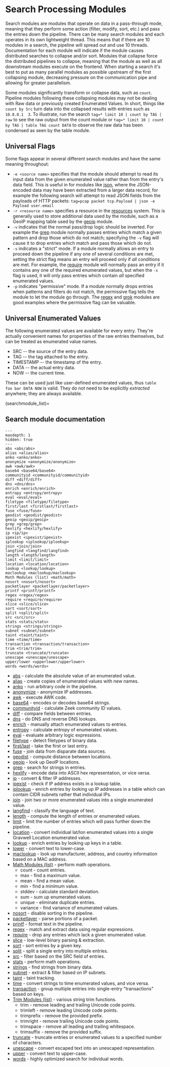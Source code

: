 # Search Processing Modules

Search modules are modules that operate on data in a pass-through mode, meaning that they perform some action (filter, modify, sort, etc.) and pass the entries down the pipeline. There can be many search modules and each operates in its own lightweight thread.  This means that if there are 10 modules in a search, the pipeline will spread out and use 10 threads.  Documentation for each module will indicate if the module causes distributed searches to collapse and/or sort.  Modules that collapse force the distributed pipelines to collapse, meaning that the module as well as all downstream modules execute on the frontend.  When starting a search it's best to put as many parallel modules as possible upstream of the first collapsing module, decreasing pressure on the communication pipe and allowing for greater parallelism.

Some modules significantly transform or collapse data, such as `count`. Pipeline modules following these collapsing modules may not be dealing with Raw data or previously created Enumerated Values. In short, things like `count by Src` turn data into the collapsed results with entries such as `10.0.0.1  3`. To illustrate, run the search `tag=* limit 10 | count by TAG | raw` to see the raw output from the count module or `tag=* limit 10 | count by TAG | table TAG count DATA` to observe the raw data has been condensed as seen by the table module.

## Universal Flags

Some flags appear in several different search modules and have the same meaning throughout:

* `-e <source name>` specifies that the module should attempt to read its input data from the given enumerated value rather than from the entry's data field. This is useful in for modules like [json](json/json), where the JSON-encoded data may have been extracted from a larger data record, for example the following search will attempt to read JSON fields from the payloads of HTTP packets: `tag=pcap packet tcp.Payload | json -e Payload user.email`
* `-r <resource name>` specifies a resource in the [resources](/resources/resources) system. This is generally used to store additional data used by the module, such as a GeoIP mapping table used by the [geoip](geoip/geoip) module.
* `-v` indicates that the normal pass/drop logic should be inverted. For example the [grep](grep/grep) module normally passes entries which match a given pattern and drop those which do not match; specifying the `-v` flag will cause it to drop entries which match and pass those which do not.
* `-s` indicates a "strict" mode. If a module normally allows an entry to proceed down the pipeline if any one of several conditions are met, setting the strict flag means an entry will proceed only if *all* conditions are met. For example, the [require](require/require) module will normally pass an entry if it contains any one of the required enumerated values, but when the `-s` flag is used, it will only pass entries which contain *all* specified enumerated values.
* `-p` indicates "permissive" mode.  If a module normally drops entries when patterns and filters do not match, the permissive flag tells the module to let the module go through.  The [regex](regex/regex) and [grok](grok/grok) modules are good examples where the permissive flag can be valuable.

## Universal Enumerated Values

The following enumerated values are available for every entry. They're actually convenient names for properties of the raw entries themselves, but can be treated as enumerated value names.

* SRC -- the source of the entry data.
* TAG -- the tag attached to the entry.
* TIMESTAMP -- the timestamp of the entry.
* DATA -- the actual entry data.
* NOW -- the current time.

These can be used just like user-defined enumerated values, thus `table foo bar DATA NOW` is valid. They do not need to be explicitly *extracted* anywhere; they are always available.

(searchmodule_list)=
## Search module documentation

```{toctree}
---
maxdepth: 1
hidden: true
---
abs <abs/abs>
alias <alias/alias>
anko <anko/anko>
anonymize <anonymize/anonymize>
awk <awk/awk>
base64 <base64/base64>
communityid <communityid/communityid>
diff <diff/diff>
dns <dns/dns>
enrich <enrich/enrich>
entropy <entropy/entropy>
eval <eval/eval>
filetype <filetype/filetype>
first/last <firstlast/firstlast>
fuse <fuse/fuse>
geodist <geodist/geodist>
geoip <geoip/geoip>
grep <grep/grep>
hexlify <hexlify/hexlify>
ip <ip/ip>
ipexist <ipexist/ipexist>
iplookup <iplookup/iplookup>
join <join/join>
langfind <langfind/langfind>
length <length/length>
limit <limit/limit>
location <location/location>
lookup <lookup/lookup>
maclookup <maclookup/maclookup>
Math Modules (list) <math/math>
nosort <nosort/nosort>
packetlayer <packetlayer/packetlayer>
printf <printf/printf>
regex <regex/regex>
require <require/require>
slice <slice/slice>
sort <sort/sort>
split <split/split>
src <src/src>
stats <stats/stats>
strings <strings/strings>
subnet <subnet/subnet>
taint <taint/taint>
time <time/time>
transaction <transaction/transaction>
trim <trim/trim>
truncate <truncate/truncate>
unescape <unescape/unescape>
upper/lower <upperlower/upperlower>
words <words/words>
```

* [abs](abs/abs) - calculate the absolute value of an enumerated value.
* [alias](alias/alias) - create copies of enumerated values with new names.
* [anko](anko/anko) - run arbitrary code in the pipeline.
* [anonymize](anonymize/anonymize) - anonymize IP addresses.
* [awk](awk/awk) - execute AWK code.
* [base64](base64/base64) - encodes or decodes base64 strings.
* [communityid](communityid/communityid) - calculate Zeek community ID values.
* [diff](diff/diff) - compare fields between entries.
* [dns](dns/dns) - do DNS and reverse DNS lookups.
* [enrich](enrich/enrich) - manually attach enumerated values to entries.
* [entropy](entropy/entropy) - calculate entropy of enumerated values.
* [eval](eval/eval) - evaluate arbitrary logic expressions.
* [filetype](filetype/filetype) - detect filetypes of binary data.
* [first/last](firstlast/firstlast) - take the first or last entry.
* [fuse](fuse/fuse) - join data from disparate data sources.
* [geodist](geodist/geodist) - compute distance between locations.
* [geoip](geoip/geoip) - look up GeoIP locations.
* [grep](grep/grep) - search for strings in entries.
* [hexlify](hexlify/hexlify) - encode data into ASCII hex representation, or vice versa.
* [ip](ip/ip) - convert & filter IP addresses.
* [ipexist](ipexist/ipexist) - check if IP address exists in a lookup table.
* [iplookup](iplookup/iplookup) - enrich entries by looking up IP addresses in a table which can contain CIDR subnets rather that individual IPs.
* [join](join/join) - join two or more enumerated values into a single enumerated value.
* [langfind](langfind/langfind) - classify the language of text.
* [length](length/length) - compute the length of entries or enumerated values.
* [limit](limit/limit) - limit the number of entries which will pass further down the pipeline.
* [location](location/location) - convert individual lat/lon enumerated values into a single Gravwell Location enumerated value.
* [lookup](lookup/lookup) - enrich entries by looking up keys in a table.
* [lower](upperlower/upperlower) - convert text to lower-case.
* [maclookup](maclookup/maclookup) - look up manufacturer, address, and country information based on a MAC address.
* [Math Modules (list)](math/math) - perform math operations.
  * count - count entries.
  * max - find a maximum value.
  * mean - find a mean value.
  * min - find a minimum value.
  * stddev - calculate standard deviation.
  * sum - sum up enumerated values.
  * unique - eliminate duplicate entries.
  * variance - find variance of enumerated values.
* [nosort](nosort/nosort) - disable sorting in the pipeline.
* [packetlayer](packetlayer/packetlayer) - parse portions of a packet.
* [printf](printf/printf) - format text in the pipeline.
* [regex](regex/regex) - match and extract data using regular expressions.
* [require](require/require) - drop any entries which lack a given enumerated value.
* [slice](slice/slice) - low-level binary parsing & extraction.
* [sort](sort/sort) - sort entries by a given key.
* [split](split/split) - split a single entry into multiple entries.
* [src](src/src) - filter based on the SRC field of entries.
* [stats](stats/stats) - perform math operations.
* [strings](strings/strings) - find strings from binary data.
* [subnet](subnet/subnet) - extract & filter based on IP subnets.
* [taint](taint/taint) - taint tracking.
* [time](time/time) - convert strings to time enumerated values, and vice versa.
* [transaction](transaction/transaction) - group multiple entries into single-entry "transactions" based on keys.
* [Trim Modules (list)](trim/trim) - various string trim functions.
  * trim - remove leading and trailing Unicode code points.
  * trimleft - remove leading Unicode code points.
  * trimprefix - remove the provided prefix.
  * trimright - remove trailing Unicode code points.
  * trimspace - remove all leading and trailing whitespace.
  * trimsuffix - remove the provided suffix.
* [truncate](truncate/truncate) - truncate entries or enumerated values to a specified number of characters.
* [unescape](unescape/unescape) - convert escaped text into an unescaped representation.
* [upper](upperlower/upperlower) - convert text to upper-case.
* [words](words/words) - highly optimized search for individual words.
